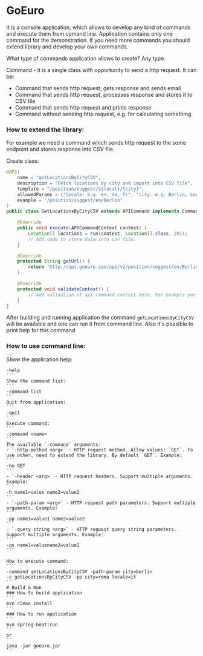 


# GoEuro

It is a console application, which allows to develop any kind of commands and execute them from comand line. Application contains
only one command for the demonstration. If you need more commands you should extend library and develop your own commands.

What type of commands application allows to create? Any type. 

Command - it is a single class with opportunity to send a http request. It can be:
- Command that sends http request, gets response and sends email
- Command that sends http request, processes response and stores it to CSV file
- Command that sends http request and prints response
- Command without sending http request, e.g. for calculating something

### How to extend the library:

For example we need a command which sends http request to the some endpoint and stores response into CSV file.

Create class:
```JAVA
@API(
    name = "getLocationsByCityCSV",
    description = "Fetch locations by city and import into CSV file",
    template = "/position/suggest/${local}/{city}",
    allowedParams = {"locale: e.g. en, de, fr", "city: e.g. Berlin, London, Munich"},
    example = "/position/suggest/en/Berlin"
)
public class GetLocationsByCityCSV extends APICommand implements Command {

    @Override
    public void execute(APICommandContext context) {
        Location[] locations = run(context, Location[].class, 201);
        // Add code to store data into csv file.
    }

    @Override
    protected String getUrl() {
        return "http://api.goeuro.com/api/v2/position/suggest/en/Berlin"
    }

    @Override
    protected void validateContext() {
        // Add validation of api command context here. For example you need some requered parameters.
    }
}
```

After building and running application the command `getLocationsByCityCSV` will be available and one can run it from command line. Also it's possible to print help for this command.


### How to use command line:

Show the application help:
````
-help
```
Show the command list:
```
-command-list
```
Quit from application:
```
-quit
```
Execute command:
```
-command <name>
```
The available `-command` arguments:
- `-http-method <arg>` - HTTP request method. Allow values: `GET`. To use other, need to extend the library. By default `GET`. Example: 
```
-hm GET
```
- `-header <arg>` - HTTP request headers. Support multiple arguments. Example: 
```
-h name1=value name2=value2
```
- `-path-param <arg>` - HTTP request path parameters. Support multiple arguments. Example: 
```
-pp name1=value1 name2=value2
```
- `-query-string <arg>` - HTTP request query string parameters. Support multiple arguments. Example: 
```
-qs name1=valuename2=value2
```

How to execute command:
```
-command getLocationsByCityCSV -path-param city=berlin
-c getLocationsByCityCSV -pp city=roma locale=it
```
# Build & Run
### How to build application
```
mvn clean install
```
### How to run application
```
mvn spring-boot:run
```
or
```
java -jar goeuro.jar
```
